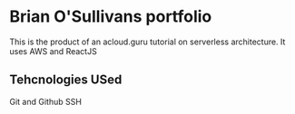 # Brian O'Sullivans portfolio

This is the product of an acloud.guru tutorial on serverless architecture.
It uses AWS and ReactJS


## Tehcnologies USed
Git and Github
SSH